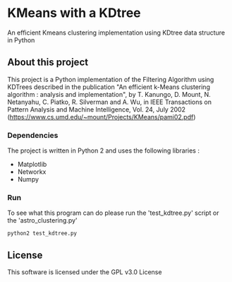 # KMeans with a KDtree
An efficient Kmeans clustering implementation using KDtree data structure in Python


## About this project
This project is a Python implementation of the Filtering Algorithm using KDTrees described in the publication
"An efficient k-Means clustering algorithm : analysis and implementation", by T. Kanungo, D. Mount, N. Netanyahu, C. Piatko,
R. Silverman and A. Wu, in  IEEE Transactions on Pattern Analysis and Machine Intelligence, Vol. 24, July 2002
(https://www.cs.umd.edu/~mount/Projects/KMeans/pami02.pdf)


### Dependencies
The project is written in Python 2 and uses the following libraries :
 - Matplotlib
 - Networkx
 - Numpy

### Run
To see what this program can do please run the 'test_kdtree.py' script or the 'astro_clustering.py'

```
python2 test_kdtree.py
```

## License
This software is licensed under the GPL v3.0 License

